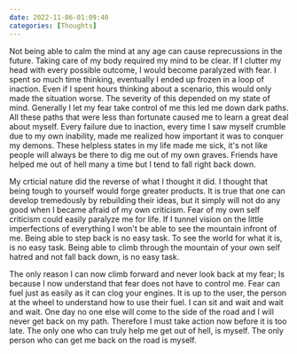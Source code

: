 ```yaml
---
date: 2022-11-06-01:09:40
categories: [Thoughts]
---
```

  
Not being able to calm the mind at any age can cause reprecussions in the future. Taking care of my body required my mind to be clear. If I clutter my head with every possible outcome, I would become paralyzed with fear. I spent so much time thinking, eventually I ended up frozen in a loop of inaction. Even if I spent hours thinking about a scenario, this would only made the situation worse. The severity of this depended on my state of mind. Generally I let my fear take control of me this led me down dark paths. All these paths that were less than fortunate caused me to learn a great deal about myself. Every failure due to inaction, every time I saw myself crumble due to my own inability, made me realized how important it was to conquer my demons. These helpless states in my life made me sick, it's not like people will always be there to dig me out of my own graves. Friends have helped me out of hell many a time but I tend to fall right back down.

My crticial nature did the reverse of what I thought it did. I thought that being tough to yourself would forge greater products. It is true that one can develop tremedously by rebuilding their ideas, but it simply will not do any good when I became afraid of my own criticism. Fear of my own self criticism could easily paralyze me for life. If I tunnel vision on the little imperfections of everything I won't be able to see the mountain infront of me. Being able to step back is no easy task. To see the world for what it is, is no easy task. Being able to climb through the mountain of your own self hatred and not fall back down, is no easy task. 

The only reason I can now climb forward and never look back at my fear; Is because I now understand that fear does not have to control me. Fear can fuel just as easily as it can clog your engines. It is up to the user, the person at the wheel to understand how to use their fuel. I can sit and wait and wait and wait. One day no one else will come to the side of the road and I will never get back on my path. Therefore I must take action now before it is too late. The only one who can truly help me get out of hell, is myself. The only person who can get me back on the road is myself.




